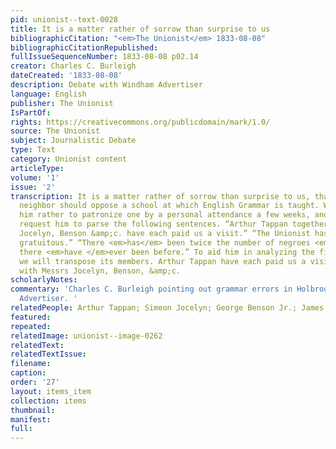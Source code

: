 ```yaml
---
pid: unionist--text-0028
title: It is a matter rather of sorrow than surprise to us
bibliographicCitation: "<em>The Unionist</em> 1833-08-08"
bibliographicCitationRepublished: 
fullIssueSequenceNumber: 1833-08-08 p02.14
creator: Charles C. Burleigh
dateCreated: '1833-08-08'
description: Debate with Windham Advertiser
language: English
publisher: The Unionist
IsPartOf: 
rights: https://creativecommons.org/publicdomain/mark/1.0/
source: The Unionist
subject: Journalistic Debate
type: Text
category: Unionist content
articleType: 
volume: '1'
issue: '2'
transcription: It is a matter rather of sorrow than surprise to us, that our erudite
  neighbor should oppose a school at which English Grammar is taught. We would advise
  him rather to patronize one by a personal attendance a few weeks, and then we would
  request him to parse the following sentences. “Arthur Tappan together with Messrs
  Jocelyn, Benson &amp;c. have each paid us a visit.” “The Unionist has been circulated
  gratuitous.” “There <em>has</em> been twice the number of negroes <em>than</em>
  there <em>have </em>ever been before.” To aid him in analyzing the first sentence,
  we will transpose its members. Arthur Tappan have each paid us a visit; together
  with Messrs Jocelyn, Benson, &amp;c.
scholarlyNotes: 
commentary: 'Charles C. Burleigh pointing out grammar errors in Holbrook''s Windham
  Advertiser. '
relatedPeople: Arthur Tappan; Simeon Jocelyn; George Benson Jr.; James Holbrook
featured: 
repeated: 
relatedImage: unionist--image-0262
relatedText: 
relatedTextIssue: 
filename: 
caption: 
order: '27'
layout: items_item
collection: items
thumbnail: 
manifest: 
full: 
---
```


